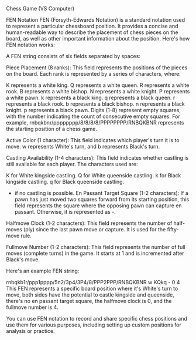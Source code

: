 Chess Game (VS Computer)


FEN Notation
FEN (Forsyth-Edwards Notation) is a standard notation used to represent a particular chessboard position. It provides a concise and human-readable way to describe the placement of chess pieces on the board, as well as other important information about the position. Here's how FEN notation works:

A FEN string consists of six fields separated by spaces:

Piece Placement (8 ranks): This field represents the positions of the pieces on the board. Each rank is represented by a series of characters, where:

K represents a white king.
Q represents a white queen.
R represents a white rook.
B represents a white bishop.
N represents a white knight.
P represents a white pawn.
k represents a black king.
q represents a black queen.
r represents a black rook.
b represents a black bishop.
n represents a black knight.
p represents a black pawn.
Digits (1-8) represent empty squares, with the number indicating the count of consecutive empty squares.
For example, rnbqkbnr/pppppppp/8/8/8/8/PPPPPPPP/RNBQKBNR represents the starting position of a chess game.

Active Color (1 character): This field indicates which player's turn it is to move. w represents White's turn, and b represents Black's turn.

Castling Availability (1-4 characters): This field indicates whether castling is still available for each player. The characters used are:

K for White kingside castling.
Q for White queenside castling.
k for Black kingside castling.
q for Black queenside castling.
- if no castling is possible.
En Passant Target Square (1-2 characters): If a pawn has just moved two squares forward from its starting position, this field represents the square where the opposing pawn can capture en passant. Otherwise, it is represented as -.

Halfmove Clock (1-2 characters): This field represents the number of half-moves (ply) since the last pawn move or capture. It is used for the fifty-move rule.

Fullmove Number (1-2 characters): This field represents the number of full moves (complete turns) in the game. It starts at 1 and is incremented after Black's move.

Here's an example FEN string:

rnbqkb1r/ppp1pppp/5n2/3p4/3P4/8/PPP2PPP/RNBQKBNR w KQkq - 0 4
This FEN represents a specific board position where it's White's turn to move, both sides have the potential to castle kingside and queenside, there's no en passant target square, the halfmove clock is 0, and the fullmove number is 4.

You can use FEN notation to record and share specific chess positions and use them for various purposes, including setting up custom positions for analysis or practice.